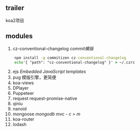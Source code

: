 ## trailer
koa2项目

## modules
1. cz-conventional-changelog  _commit模版_
``` cmd
    npm install -g commitizen cz-conventional-changelog
    echo'{ "path": "cz-conventional-changelog" }' > ~/.czrc
```
2. ejs  _Embedded JavaScript templates_
3. pug 模版引擎，更简便
4. koa-views
5. DPlayer
6. Puppeteer
7. request request-promise-native
8. qiniu
9. nanoid
10. mongoose  _mongodb   mvc - c > m_
11. koa-router
12. lodash